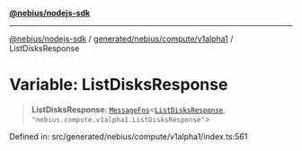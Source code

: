 [**@nebius/nodejs-sdk**](../../../../../README.md)

---

[@nebius/nodejs-sdk](../../../../../README.md) / [generated/nebius/compute/v1alpha1](../README.md) / ListDisksResponse

# Variable: ListDisksResponse

> **ListDisksResponse**: [`MessageFns`](../../../../../runtime/protos/core/interfaces/MessageFns.md)\<[`ListDisksResponse`](../interfaces/ListDisksResponse.md), `"nebius.compute.v1alpha1.ListDisksResponse"`\>

Defined in: src/generated/nebius/compute/v1alpha1/index.ts:561
